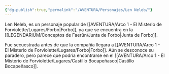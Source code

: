 ```yaml
---
{"dg-publish":true,"permalink":"/AVENTURA/Personajes/Len Neleb/"}
---
```


Len Neleb, es un personaje popular de [[AVENTURA/Arco 1 -  El Misterio de Forviolette/Lugares/Forbo\|Forbo]], ya que se encuentra en la [[LEGENDARIUM/Conceptos de Faerûn/Junta de Forbo\|Junta de Forbo]].

Fue secuestrada antes de que la compañía llegara a [[AVENTURA/Arco 1 -  El Misterio de Forviolette/Lugares/Forbo\|Forbo]]. Aún se desconoce su paradero, pero parece que podría encontrarse en el [[AVENTURA/Arco 1 -  El Misterio de Forviolette/Lugares/Castillo Bocapeñasco\|Castillo Bocapeñasco]].